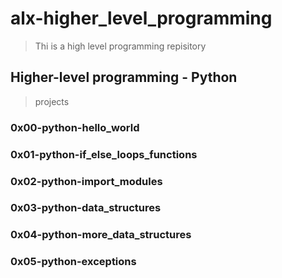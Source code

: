 # alx-higher_level_programming

> Thi is a high level programming repisitory

## Higher-level programming - Python


> projects


### 0x00-python-hello_world

### 0x01-python-if_else_loops_functions

### 0x02-python-import_modules

### 0x03-python-data_structures

### 0x04-python-more_data_structures

### 0x05-python-exceptions
